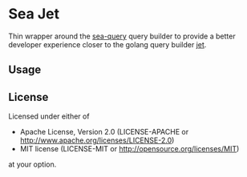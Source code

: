 # Sea Jet

Thin wrapper around the [sea-query](https://github.com/SeaQL/sea-query) query builder to provide a better
developer experience closer to the golang query builder [jet](https://github.com/go-jet/jet).

## Usage

## License

Licensed under either of

- Apache License, Version 2.0 (LICENSE-APACHE or http://www.apache.org/licenses/LICENSE-2.0)
- MIT license (LICENSE-MIT or http://opensource.org/licenses/MIT)

at your option.
